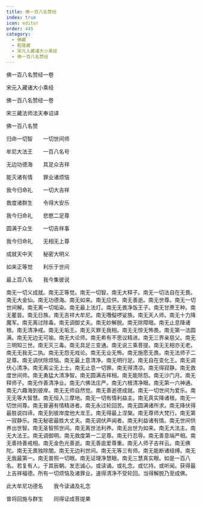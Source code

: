 ```yaml
---
title: 佛一百八名赞经
index: true
icon: editor
order: 445
category:
  - 佛藏
  - 乾隆藏
  - 宋元入藏诸大小乘经
  - 佛一百八名赞经
---
```


佛一百八名赞经一卷  

宋元入藏诸大小乘经  

佛一百八名赞经一卷  

宋三藏法师法天奉诏译  

佛一百八名赞  

归命一切智　　一切世间师  

牟尼大法王　　一百八名号  

无边功德海　　具足众吉祥  

能灭诸有情　　罪业诸烦恼  

我今归命礼　　一切大吉祥  

救度诸群生　　令得大安乐  

我今归命礼　　悲愍二足尊  

圆满于众生　　一切吉祥事  

我今归命礼　　无相无上尊  

成就天中天　　秘密大明义  

如来正等觉　　利乐于世间  

最上百八名　　我今集彼说  

南无一切义成就。南无正等觉。南无一切智。南无大释子。南无一切法自在无畏。南无大金仙。南无功德海。南无如来。南无应供。南无善逝。南无世尊。南无一切世间解。南无离一切垢染。南无最上法灯。南无无畏净饭王子。南无甘蔗王种。南无瞿昙。南无日族。南无吉祥大牟尼。南无囕儗啰娑族。南无天人师。南无十力降魔军。南无离过除毒。南无调御丈夫。南无妙解脱。南无除障暗。南无止息降诸根。南无清净戒。南无无垢王。南无灭罪无我相。南无无惊无怖畏。南无第一法圆满。南无无边无可喻。南无大论师。南无希有不思议精进。南无三界亲慈父。南无三明知三世。南无灭三毒。南无具足三变通。南无说三乘菩提。南无无相亦无老。南无无我无二执。南无无怨无戏论。南无无业无怖。南无施愿无畏。南无法师子二足尊。南无调伏除烦恼。南无最上意清净。南无明行足。南无自在变化王。南无调伏心清净。南无离尘无上士。南无止息一切罪。南无得清凉。南无得寂静。南无救度世间师。南无勇猛大清净智。南无圆满吉祥相。南无能除怨。南无沙门月。南无释师子。南无作善清净业。南无六佛法庄严。南无六根清净眼。南无第一六神通。南无六趣海到彼岸。南无无师自然觉。南无善逝德成就。南无一切世间为爱乐。南无无等大智慧。南无恒入三摩地。南无一切有情利益主。南无真实降诸根。南无一切世间尊。南无普遍有情精进者。南无永过轮回苦。南无圆满诸所求。南无降伏得最胜说四谛。南无到彼岸度他大龙王。南无得最上涅槃。南无尊师大梵行。南无第一寂静乐。南无秘密最胜大丈夫。南无调伏声闻者。南无利益诸有情。南无世间供养出世智。南无圣智照世间。南无离世法利养。南无出世为如来。南无大法主。南无大法王。南无调御明。南无救度第一二足尊。南无行忍辱。南无善意端严相。南无善持善戒相。南无金色光善逝。南无善逾爱尊重。南无人师子吉祥云。南无佛陀。南无无畏独除闇。南无无边利世间。南无无等三有师。南无能断诸结缚。南无无我最第一。南无普照一切眼。南无证理净慧眼。南无三慧真实眼。如是一百八名。若复有人。于其辰朝。发志诚心。或读诵。或礼念。或忆持。或听闻。获得最上吉祥福德。所有一切烦恼及诸罪业。速得清净不受轮回。当得解脱乃至成佛。  

此大牟尼功德名　　我今读诵及礼念  

普将回施与群生　　同得证成菩提果  
